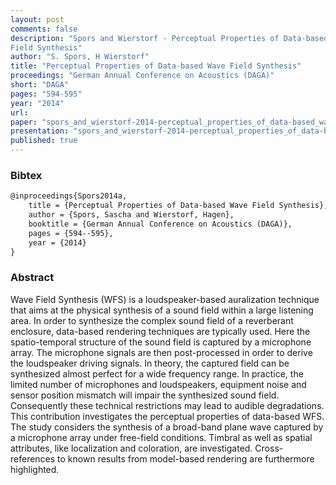 ```yaml
---
layout: post
comments: false
description: "Spors and Wierstorf - Perceptual Properties of Data-based Wave
Field Synthesis"
author: "S. Spors, H Wierstorf"
title: "Perceptual Properties of Data-based Wave Field Synthesis"
proceedings: "German Annual Conference on Acoustics (DAGA)"
short: "DAGA"
pages: "594-595"
year: "2014"
url: 
paper: "spors_and_wierstorf-2014-perceptual_properties_of_data-based_wave_field_synthesis.pdf"
presentation: "spors_and_wierstorf-2014-perceptual_properties_of_data-based_wave_field_synthesis-presentation.pdf"
published: true
---
```


### Bibtex

```latex
@inproceedings{Spors2014a,
    title = {Perceptual Properties of Data-based Wave Field Synthesis},
    author = {Spors, Sascha and Wierstorf, Hagen},
    booktitle = {German Annual Conference on Acoustics (DAGA)},
    pages = {594--595},
    year = {2014}
}
```

### Abstract

Wave Field Synthesis (WFS) is a loudspeaker-based auralization technique that
aims at the physical synthesis of a sound field within a large listening area.
In order to synthesize the complex sound field of a reverberant enclosure,
data-based rendering techniques are typically used. Here the spatio-temporal
structure of the sound field is captured by a microphone array. The microphone
signals are then post-processed in order to derive the loudspeaker driving
signals. In theory, the captured field can be synthesized almost perfect for a
wide frequency range. In practice, the limited number of microphones and
loudspeakers, equipment noise and sensor position mismatch will impair the
synthesized sound field. Consequently these technical restrictions may lead to
audible degradations. This contribution investigates the perceptual properties
of data-based WFS. The study considers the synthesis of a broad-band plane wave
captured by a microphone array under free-field conditions. Timbral as well as
spatial attributes, like localization and coloration, are investigated.
Cross-references to known results from model-based rendering are furthermore
highlighted.
